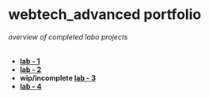 # webtech_advanced portfolio

###### overview of completed labo projects

- **[lab - 1](https://github.com/r0808/2imd-webtechadvanced-portfolio/tree/main/lab1%20-%20git)**
- **[lab - 2](https://github.com/r0808/2imd-webtechadvanced-portfolio/tree/main/lab2%20-%20git)**
- **wip/incomplete [lab - 3](https://github.com/r0808/2imd-webtechadvanced-portfolio/tree/main/lab3%20-%20git)**
- **[lab - 4](https://github.com/r0808/2imd-webtechadvanced-portfolio/tree/main/lab4%20-%20git)**

